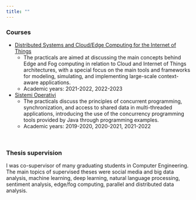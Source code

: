 ```yaml
---
title: ""
---
```

### **Courses**
- [Distributed Systems and Cloud/Edge Computing for the Internet of Things](https://www.unical.it/storage/cds/7419/activities/83787/)
    - The practicals are aimed at discussing the main concepts behind Edge and Fog computing in relation to Cloud and Internet of Things architectures, with a special focus on the main tools and frameworks for modeling, simulating, and implementing large-scale context-aware applications.
    - Academic years: 2021-2022, 2022-2023
- [Sistemi Operativi](https://www.unical.it/storage/cds/7179/activities/100549/)
    - The practicals discuss the principles of concurrent programming, synchronization, and access to shared data in multi-threaded applications, introducing the use of the concurrency programming tools provided by Java through programming examples.
    - Academic years: 2019-2020, 2020-2021, 2021-2022
<br>

### **Thesis supervision**
I was co-supervisor of many graduating students in Computer Engineering. The main topics of supervised theses
were social media and big data analysis, machine learning, deep learning, natural language
processing, sentiment analysis, edge/fog computing, parallel and distributed data analysis.

